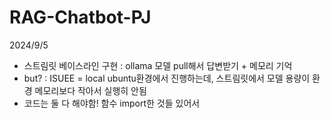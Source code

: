 # RAG-Chatbot-PJ

2024/9/5
- 스트림릿 베이스라인 구현 : ollama 모델 pull해서 답변받기 + 메모리 기억
- but? : ISUEE = local ubuntu환경에서 진행하는데, 스트림릿에서 모델 용량이 환경 메모리보다 작아서 실행히 안됨
- 코드는 둘 다 해야함! 함수 import한 것들 있어서
